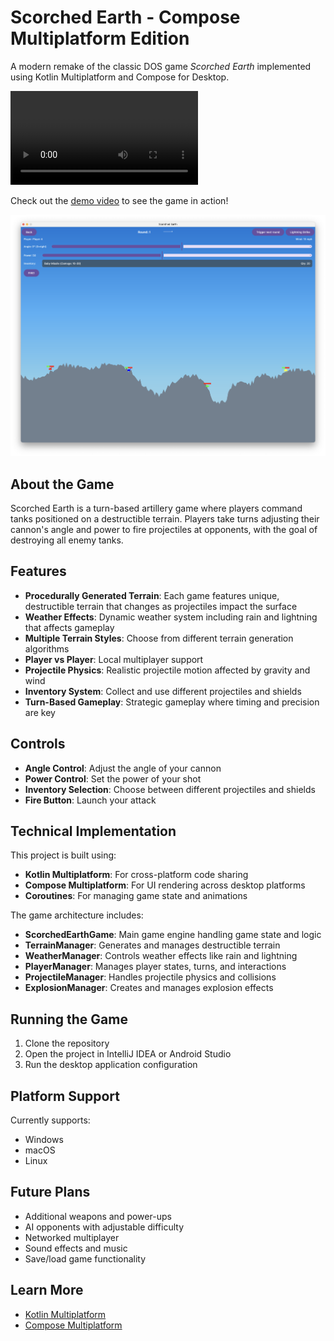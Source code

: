 # Scorched Earth - Compose Multiplatform Edition

A modern remake of the classic DOS game *Scorched Earth* implemented using Kotlin Multiplatform and Compose for Desktop.

![Scorched Earth](docs/movie.mov)

Check out the [demo video](docs/movie.mov) to see the game in action!

![Game Screenshot](docs/screenshot.png)

## About the Game

Scorched Earth is a turn-based artillery game where players command tanks positioned on a destructible terrain. Players take turns adjusting their cannon's angle and power to fire projectiles at opponents, with the goal of destroying all enemy tanks.

## Features

- **Procedurally Generated Terrain**: Each game features unique, destructible terrain that changes as projectiles impact the surface
- **Weather Effects**: Dynamic weather system including rain and lightning that affects gameplay
- **Multiple Terrain Styles**: Choose from different terrain generation algorithms
- **Player vs Player**: Local multiplayer support
- **Projectile Physics**: Realistic projectile motion affected by gravity and wind
- **Inventory System**: Collect and use different projectiles and shields
- **Turn-Based Gameplay**: Strategic gameplay where timing and precision are key

## Controls

- **Angle Control**: Adjust the angle of your cannon
- **Power Control**: Set the power of your shot
- **Inventory Selection**: Choose between different projectiles and shields
- **Fire Button**: Launch your attack

## Technical Implementation

This project is built using:

- **Kotlin Multiplatform**: For cross-platform code sharing
- **Compose Multiplatform**: For UI rendering across desktop platforms
- **Coroutines**: For managing game state and animations

The game architecture includes:

- **ScorchedEarthGame**: Main game engine handling game state and logic
- **TerrainManager**: Generates and manages destructible terrain
- **WeatherManager**: Controls weather effects like rain and lightning
- **PlayerManager**: Manages player states, turns, and interactions
- **ProjectileManager**: Handles projectile physics and collisions
- **ExplosionManager**: Creates and manages explosion effects

## Running the Game

1. Clone the repository
2. Open the project in IntelliJ IDEA or Android Studio
3. Run the desktop application configuration

## Platform Support

Currently supports:
- Windows
- macOS
- Linux

## Future Plans

- Additional weapons and power-ups
- AI opponents with adjustable difficulty
- Networked multiplayer
- Sound effects and music
- Save/load game functionality

## Learn More

- [Kotlin Multiplatform](https://www.jetbrains.com/help/kotlin-multiplatform-dev/get-started.html)
- [Compose Multiplatform](https://www.jetbrains.com/lp/compose-multiplatform/)
